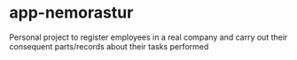 # app-nemorastur
Personal project to register employees in a real company and carry out their
consequent parts/records about their tasks performed
